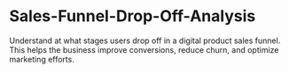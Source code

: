 # Sales-Funnel-Drop-Off-Analysis
Understand at what stages users drop off in a digital product sales funnel. This helps the business improve conversions, reduce churn, and optimize marketing efforts.
